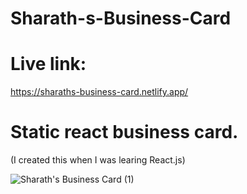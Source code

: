 # Sharath-s-Business-Card

# Live link:
https://sharaths-business-card.netlify.app/

# Static react business card.
(I created this when I was learing React.js)


![Sharath's Business Card (1)](https://user-images.githubusercontent.com/111525679/213908179-59245d70-4b9e-4a6d-84d2-084a1bc65be1.png)
